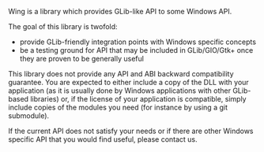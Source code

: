 Wing is a library which provides GLib-like API to some Windows API.

The goal of this library is twofold:
 * provide GLib-friendly integration points with Windows specific concepts
 * be a testing ground for API that may be included in GLib/GIO/Gtk+ once
   they are proven to be generally useful

This library does not provide any API and ABI backward compatibility guarantee.
You are expected to either include a copy of the DLL with your application (as
it is usually done by Windows applications with other GLib-based libraries) or,
if the license of your application is compatible, simply include copies of the
modules you need (for instance by using a git submodule).

If the current API does not satisfy your needs or if there are other Windows
specific API that you would find useful, please contact us.

